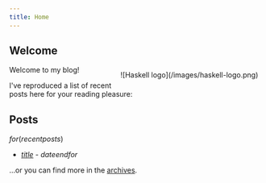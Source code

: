 ```yaml
---
title: Home
---
```


## Welcome

<div style='float: right; margin: 10px;'>
![Haskell logo](/images/haskell-logo.png)
</div>

Welcome to my blog!

I've reproduced a list of recent posts here for your reading pleasure:

## Posts

$for(recentposts)$
- [$title$]($url$) - $date$$endfor$

...or you can find more in the [archives](/archive.html).
